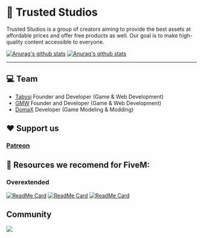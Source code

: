 # 🚀 Trusted Studios

Trusted Studios is a group of creators aiming to provide the best assets at affordable prices and offer free products as well. Our goal is to make high-quality content accessible to everyone.

[![Anurag's github stats](https://github-readme-stats.vercel.app/api?username=tabysi&theme=nord)](https://github.com/anuraghazra/github-readme-stats)
[![Anurag's github stats](https://github-readme-stats.vercel.app/api?username=GermanWarthog&theme=nord)](https://github.com/anuraghazra/github-readme-stats)

---

## 💻 Team

- [Tabysi](https://github.com/tabysi)  Founder and Developer (Game & Web Development)
- [GMW](https://github.com/GermanWarthog)  Founder and Developer (Game & Web Development)
- [DomaX](https://www.gta5-mods.com/users/DomaX)  Developer (Game Modeling & Modding)

## ❤ Support us
### [Patreon](https://www.patreon.com/TrustedStudios/)

## 📝 Resources we recomend for FiveM:

### Overextended
[![ReadMe Card](https://github-readme-stats.vercel.app/api/pin/?username=overextended&repo=ox_inventory&theme=nord)](https://github.com/anuraghazra/github-readme-stats)
[![ReadMe Card](https://github-readme-stats.vercel.app/api/pin/?username=overextended&repo=ox_lib&theme=nord)](https://github.com/anuraghazra/github-readme-stats)
[![ReadMe Card](https://github-readme-stats.vercel.app/api/pin/?username=overextended&repo=cfxlua-vscode&theme=nord)](https://github.com/anuraghazra/github-readme-stats)

## Community
<p>
  <a href="https://discord.gg/AkGHmYrcrt">
    <img src="https://img.shields.io/discord/1068573047172374634?style=for-the-badge&logo=discord&labelColor=7289da&logoColor=white&color=2c2f33&label=Discord"/>
  </a>
</p>
